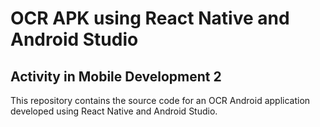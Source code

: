 # OCR APK using React Native and Android Studio

## Activity in Mobile Development 2

This repository contains the source code for an OCR Android application developed using React Native and Android Studio.
